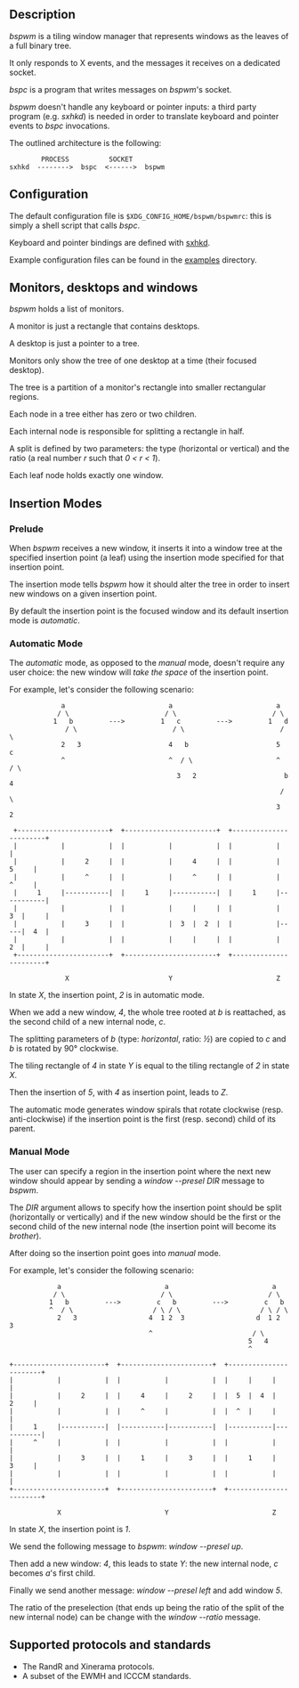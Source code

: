 ## Description

*bspwm* is a tiling window manager that represents windows as the leaves of a full binary tree.

It only responds to X events, and the messages it receives on a dedicated socket.

*bspc* is a program that writes messages on *bspwm*'s socket.

*bspwm* doesn't handle any keyboard or pointer inputs: a third party program (e.g. *sxhkd*) is needed in order to translate keyboard and pointer events to *bspc* invocations.

The outlined architecture is the following:

```
        PROCESS          SOCKET
sxhkd  -------->  bspc  <------>  bspwm
```

## Configuration

The default configuration file is `$XDG_CONFIG_HOME/bspwm/bspwmrc`: this is simply a shell script that calls *bspc*.

Keyboard and pointer bindings are defined with [sxhkd](https://github.com/baskerville/sxhkd).

Example configuration files can be found in the [examples](examples) directory.

## Monitors, desktops and windows

*bspwm* holds a list of monitors.

A monitor is just a rectangle that contains desktops.

A desktop is just a pointer to a tree.

Monitors only show the tree of one desktop at a time (their focused desktop).

The tree is a partition of a monitor's rectangle into smaller rectangular regions.

Each node in a tree either has zero or two children.

Each internal node is responsible for splitting a rectangle in half.

A split is defined by two parameters: the type (horizontal or vertical) and the ratio (a real number *r* such that *0 < r < 1*).

Each leaf node holds exactly one window.

## Insertion Modes

### Prelude

When *bspwm* receives a new window, it inserts it into a window tree at the specified insertion point (a leaf) using the insertion mode specified for that insertion point.

The insertion mode tells *bspwm* how it should alter the tree in order to insert new windows on a given insertion point.

By default the insertion point is the focused window and its default insertion mode is *automatic*.

### Automatic Mode

The *automatic* mode, as opposed to the *manual* mode, doesn't require any user choice: the new window will *take the space* of the insertion point.

For example, let's consider the following scenario:

```
             a                          a                          a
            / \                        / \                        / \
           1   b         --->         1   c         --->         1   d
              / \                        / \                        / \
             2   3                      4   b                      5   c
             ^                          ^  / \                     ^  / \
                                          3   2                      b   4
                                                                    / \ 
                                                                   3   2

 +-----------------------+  +-----------------------+  +-----------------------+
 |           |           |  |           |           |  |           |           |
 |           |     2     |  |           |     4     |  |           |     5     |
 |           |     ^     |  |           |     ^     |  |           |     ^     |
 |     1     |-----------|  |     1     |-----------|  |     1     |-----------|
 |           |           |  |           |     |     |  |           |  3  |     |
 |           |     3     |  |           |  3  |  2  |  |           |-----|  4  |
 |           |           |  |           |     |     |  |           |  2  |     |
 +-----------------------+  +-----------------------+  +-----------------------+

              X                         Y                          Z 
```

In state *X*, the insertion point, *2* is in automatic mode.

When we add a new window, *4*, the whole tree rooted at *b* is reattached, as the second child of a new internal node, *c*.

The splitting parameters of *b* (type: *horizontal*, ratio: *½*) are copied to *c* and *b* is rotated by 90° clockwise.

The tiling rectangle of *4* in state *Y* is equal to the tiling rectangle of *2* in state *X*.

Then the insertion of *5*, with *4* as insertion point, leads to *Z*.

The automatic mode generates window spirals that rotate clockwise (resp. anti-clockwise) if the insertion point is the first (resp. second) child of its parent.

### Manual Mode

The user can specify a region in the insertion point where the next new window should appear by sending a *window --presel DIR* message to *bspwm*.

The *DIR* argument allows to specify how the insertion point should be split (horizontally or vertically) and if the new window should be the first or the second child of the new internal node (the insertion point will become its *brother*).

After doing so the insertion point goes into *manual* mode.

For example, let's consider the following scenario:

```
            a                          a                          a
           / \                        / \                        / \
          1   b         --->         c   b         --->         c   b
          ^  / \                    / \ / \                    / \ / \
            2   3                  4  1 2  3                  d  1 2  3
                                   ^                         / \
                                                            5   4
                                                            ^

+-----------------------+  +-----------------------+  +-----------------------+
|           |           |  |           |           |  |     |     |           |
|           |     2     |  |     4     |     2     |  |  5  |  4  |     2     |
|           |           |  |     ^     |           |  |  ^  |     |           |
|     1     |-----------|  |-----------|-----------|  |-----------|-----------|
|     ^     |           |  |           |           |  |           |           |
|           |     3     |  |     1     |     3     |  |     1     |     3     |
|           |           |  |           |           |  |           |           |
+-----------------------+  +-----------------------+  +-----------------------+

            X                          Y                          Z 
```

In state *X*, the insertion point is *1*.

We send the following message to *bspwm*: *window --presel up*.

Then add a new window: *4*, this leads to state *Y*: the new internal node, *c* becomes *a*'s first child.

Finally we send another message: *window --presel left* and add window *5*.

The ratio of the preselection (that ends up being the ratio of the split of the new internal node) can be change with the *window --ratio* message.

## Supported protocols and standards

- The RandR and Xinerama protocols.
- A subset of the EWMH and ICCCM standards.
